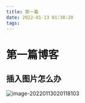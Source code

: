 ```yaml
---
title: 第一篇
date: 2022-01-13 01:38:20
tags: 
---
```


# 第一篇博客

<!--more-->

## 插入图片怎么办

![image-20220113020118103](image-20220113020118103.png)

